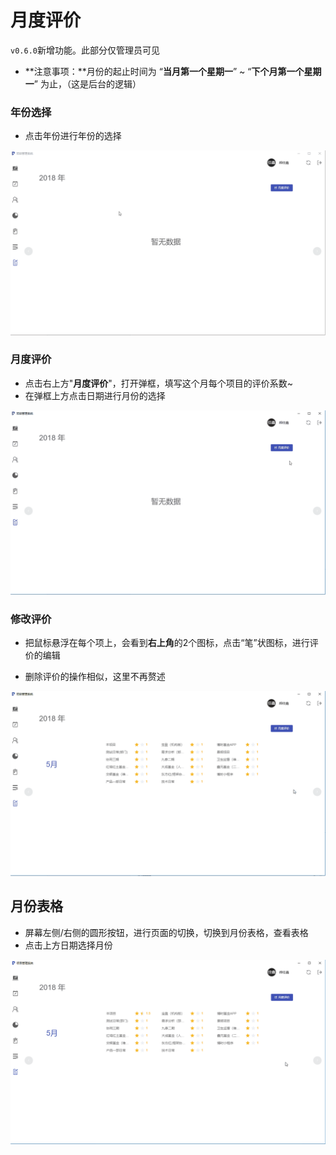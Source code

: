 # 月度评价

`v0.6.0`新增功能。此部分仅管理员可见

* **注意事项：**月份的起止时间为 “**当月第一个星期一**” ~ “**下个月第一个星期一**” 为止，（这是后台的逻辑）

### 年份选择

* 点击年份进行年份的选择

![](/assets/月度评价-年份选择.gif)

### 月度评价

* 点击右上方"**月度评价**"，打开弹框，填写这个月每个项目的评价系数~
* 在弹框上方点击日期进行月份的选择

![](/assets/月度评价-撰写评价.gif)

### 修改评价

* 把鼠标悬浮在每个项上，会看到**右上角**的2个图标，点击“笔”状图标，进行评价的编辑

* 删除评价的操作相似，这里不再赘述

![](/assets/月度评价-修改评价.gif)

## 月份表格

* 屏幕左侧/右侧的圆形按钮，进行页面的切换，切换到月份表格，查看表格
* 点击上方日期选择月份

![](/assets/月度评价-查看表格.gif)

